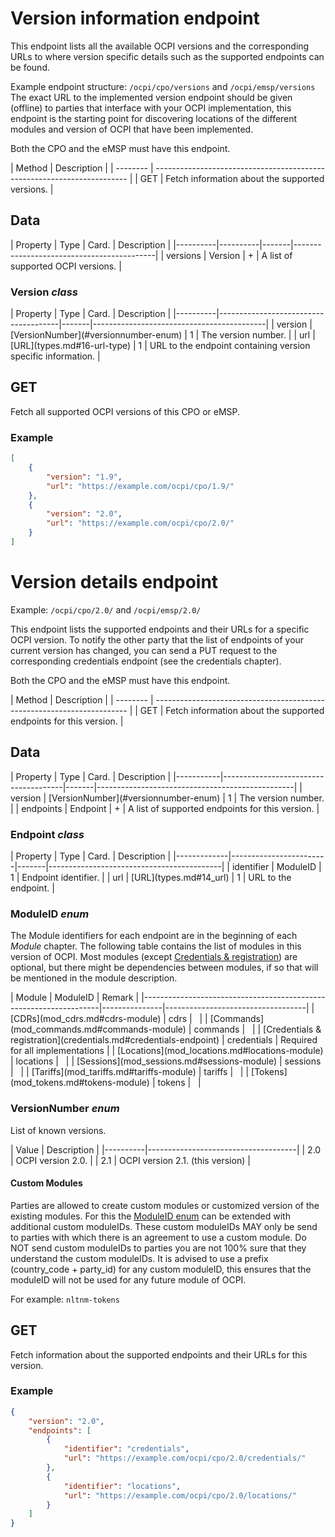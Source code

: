 
# Version information endpoint

This endpoint lists all the available OCPI versions and the corresponding URLs to
where version specific details such as the supported endpoints can be found.

Example endpoint structure: `/ocpi/cpo/versions` and `/ocpi/emsp/versions`
The exact URL to the implemented version endpoint should be given (offline) to parties that interface
with your OCPI implementation, this endpoint is the starting point for discovering locations
of the different modules and version of OCPI that have been implemented.

Both the CPO and the eMSP must have this endpoint.

<div><!-- ---------------------------------------------------------------------------- --></div>
| Method   | Description                                                             |
| -------- | ----------------------------------------------------------------------- |
| GET      | Fetch information about the supported versions.                         |
<div><!-- ---------------------------------------------------------------------------- --></div>


## Data

<div><!-- ---------------------------------------------------------------------------- --></div>
| Property | Type     | Card. | Description                               |
|----------|----------|-------|-------------------------------------------|
| versions | Version  | +     | A list of supported OCPI versions.        |
<div><!-- ---------------------------------------------------------------------------- --></div>


### Version *class*

<div><!-- ---------------------------------------------------------------------------- --></div>
| Property | Type                                 | Card. | Description                               |
|----------|--------------------------------------|-------|-------------------------------------------|
| version  | [VersionNumber](#versionnumber-enum) | 1     | The version number.                       |
| url      | [URL](types.md#16-url-type)          | 1     | URL to the endpoint containing version specific information. |
<div><!-- ---------------------------------------------------------------------------- --></div>


## GET

Fetch all supported OCPI versions of this CPO or eMSP.

### Example

```json
[
    {
        "version": "1.9",
        "url": "https://example.com/ocpi/cpo/1.9/"
    },
    {
        "version": "2.0",
        "url": "https://example.com/ocpi/cpo/2.0/"
    }
]
```


# Version details endpoint

Example: `/ocpi/cpo/2.0/` and `/ocpi/emsp/2.0/`

This endpoint lists the supported endpoints and their URLs for a specific OCPI version. To notify the other party that the list of endpoints of your current version has changed, you can send a PUT request to the corresponding credentials endpoint (see the credentials chapter).

Both the CPO and the eMSP must have this endpoint.

<div><!-- ---------------------------------------------------------------------------- --></div>
| Method   | Description                                                             |
| -------- | ----------------------------------------------------------------------- |
| GET      | Fetch information about the supported endpoints for this version.       |
<div><!-- ---------------------------------------------------------------------------- --></div>


## Data

<div><!-- ---------------------------------------------------------------------------- --></div>
| Property  | Type                                 | Card. | Description                                     |
|-----------|--------------------------------------|-------|-------------------------------------------------|
| version   | [VersionNumber](#versionnumber-enum) | 1     | The version number.                             |
| endpoints | Endpoint                             | +     | A list of supported endpoints for this version. |
<div><!-- ---------------------------------------------------------------------------- --></div>


### Endpoint *class*

<div><!-- ---------------------------------------------------------------------------- --></div>
| Property    | Type                   | Card. | Description                               |
|-------------|------------------------|-------|-------------------------------------------|
| identifier  | ModuleID               | 1     | Endpoint identifier.                      |
| url         | [URL](types.md#14_url) | 1     | URL to the endpoint.                      |
<div><!-- ---------------------------------------------------------------------------- --></div>


### ModuleID *enum*

The Module identifiers for each endpoint are in the beginning of each *Module* chapter. The following table contains the list of modules in this version of OCPI. Most modules (except [Credentials & registration](credentials.md)) are optional, but there might be dependencies between modules, if so that will be mentioned in the module description.

<div><!-- ---------------------------------------------------------------------------- --></div>
| Module                                                            | ModuleID      | Remark                            |
|-------------------------------------------------------------------|---------------|-----------------------------------|
| [CDRs](mod_cdrs.md#cdrs-module)                                   | cdrs          | &nbsp;                            |
| [Commands](mod_commands.md#commands-module)                       | commands      | &nbsp;                            |
| [Credentials & registration](credentials.md#credentials-endpoint) | credentials   | Required for all implementations  |
| [Locations](mod_locations.md#locations-module)                    | locations     | &nbsp;                            |
| [Sessions](mod_sessions.md#sessions-module)                       | sessions      | &nbsp;                            |
| [Tariffs](mod_tariffs.md#tariffs-module)                          | tariffs       | &nbsp;                            |
| [Tokens](mod_tokens.md#tokens-module)                             | tokens        | &nbsp;                            |
<div><!-- ---------------------------------------------------------------------------- --></div>


### VersionNumber *enum*

List of known versions.

<div><!-- ---------------------------------------------------------------------------- --></div>
| Value    | Description                         |
|----------|-------------------------------------|
| 2.0      | OCPI version 2.0.                   |
| 2.1      | OCPI version 2.1. (this version)    |
<div><!-- ---------------------------------------------------------------------------- --></div>


#### Custom Modules

Parties are allowed to create custom modules or customized version of the existing modules.
For this the [ModuleID enum](#moduleid-enum) can be extended with additional custom moduleIDs.
These custom moduleIDs MAY only be send to parties with which there is an agreement to use a custom module. Do NOT send custom moduleIDs to parties you are not 100% sure that they understand the custom moduleIDs.
It is advised to use a prefix (country_code + party_id) for any custom moduleID, this ensures that the moduleID will not be used for any future module of OCPI.
 
For example:
`nltnm-tokens`


## GET

Fetch information about the supported endpoints and their URLs for this version.

### Example

```json
{
    "version": "2.0",
    "endpoints": [
        {
            "identifier": "credentials",
            "url": "https://example.com/ocpi/cpo/2.0/credentials/"
        },
        {
            "identifier": "locations",
            "url": "https://example.com/ocpi/cpo/2.0/locations/"
        }
    ]
}
```
